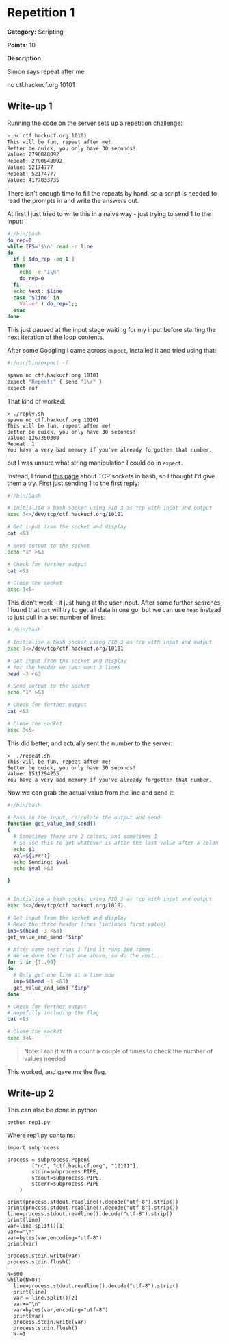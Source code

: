 # Repetition 1
**Category:** Scripting

**Points:** 10

**Description:**

Simon says repeat after me

nc ctf.hackucf.org 10101

## Write-up 1
Running the code on the server sets up a repetition challenge:
```bash
> nc ctf.hackucf.org 10101
This will be fun, repeat after me!
Better be quick, you only have 30 seconds!
Value: 2790848092
Repeat: 2790848092
Value: 52174777
Repeat: 52174777
Value: 4177833735
```
There isn't enough time to fill the repeats by hand, so a script is needed to read the prompts in and write the answers out.

At first I just tried to write this in a naive way - just trying to send 1 to the input:
```bash
#!/bin/bash
do_rep=0
while IFS='$\n' read -r line
do
  if [ $do_rep -eq 1 ]
  then
    echo -e "1\n"
    do_rep=0
  fi
  echo Next: $line
  case "$line" in
    Value* ) do_rep=1;;
  esac
done
```

This just paused at the input stage waiting for my input before starting the next iteration of the loop contents. 

After some Googling I came across `expect`, installed it and tried using that:
```bash
#!/usr/bin/expect -f

spawn nc ctf.hackucf.org 10101
expect "Repeat:" { send "1\r" }
expect eof
```

That kind of worked:
```
> ./reply.sh
spawn nc ctf.hackucf.org 10101
This will be fun, repeat after me!
Better be quick, you only have 30 seconds!
Value: 1267350308
Repeat: 1
You have a very bad memory if you've already forgotten that number.
```
but I was unsure what string manipulation I could do in `expect`.

Instead, I found [this page](https://n0where.net/bash-open-tcpudp-sockets) about TCP sockets in bash, so I thought I'd give them a try. First just sending 1 to the first reply:
```bash
#!/bin/bash

# Initialise a bash socket using FID 3 as tcp with input and output
exec 3<>/dev/tcp/ctf.hackucf.org/10101

# Get input from the socket and display
cat <&3

# Send output to the socket
echo "1" >&3

# Check for further output
cat <&3

# Close the socket
exec 3<&-
```

This didn't work - it just hung at the user input. After some further searches, I found that `cat` will try to get all data in one go, but we can use `head` instead to just pull in a set number of lines:
```bash
#!/bin/bash

# Initialise a bash socket using FID 3 as tcp with input and output
exec 3<>/dev/tcp/ctf.hackucf.org/10101

# Get input from the socket and display
# for the header we just want 3 lines
head -3 <&3

# Send output to the socket
echo "1" >&3

# Check for further output
cat <&3

# Close the socket
exec 3<&-
```

This did better, and actually sent the number to the server:
```
>  ./repeat.sh 
This will be fun, repeat after me!
Better be quick, you only have 30 seconds!
Value: 1511294255
You have a very bad memory if you've already forgotten that number.
```

Now we can grab the actual value from the line and send it:
```bash
#!/bin/bash

# Pass in the input, calculate the output and send
function get_value_and_send()
{
  # Sometimes there are 2 colons, and sometimes 1
  # So use this to get whatever is after the last value after a colon 
  echo $1
  val=${1##*:}
  echo Sending: $val
  echo $val >&3

}


# Initialise a bash socket using FID 3 as tcp with input and output
exec 3<>/dev/tcp/ctf.hackucf.org/10101

# Get input from the socket and display
# Read the three header lines (includes first value)
inp=$(head -3 <&3)
get_value_and_send "$inp"

# After some test runs I find it runs 100 times.
# We've done the first one above, so do the rest...
for i in {1..99}
do
  # Only get one line at a time now
  inp=$(head -1 <&3)
  get_value_and_send "$inp"
done

# Check for further output
# Hopefully including the flag
cat <&3

# Close the socket
exec 3<&-
```

> Note: I ran it with a count a couple of times to check the number of values needed

This worked, and gave me the flag.

## Write-up 2

This can also be done in python:

```
python rep1.py
```

Where rep1.py contains:

```
import subprocess

process = subprocess.Popen(
        ["nc", "ctf.hackucf.org", "10101"],
        stdin=subprocess.PIPE,
        stdout=subprocess.PIPE,
        stderr=subprocess.PIPE
    )

print(process.stdout.readline().decode("utf-8").strip())
print(process.stdout.readline().decode("utf-8").strip())
line=process.stdout.readline().decode("utf-8").strip()
print(line)
var=line.split()[1]
var+="\n"
var=bytes(var,encoding="utf-8")
print(var)

process.stdin.write(var)
process.stdin.flush()

N=500
while(N>0):
  line=process.stdout.readline().decode("utf-8").strip()
  print(line)
  var = line.split()[2]
  var+="\n"
  var=bytes(var,encoding="utf-8")
  print(var)
  process.stdin.write(var)
  process.stdin.flush()
  N-=1

```


